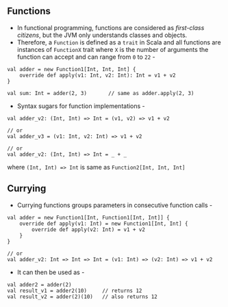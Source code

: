## Functions

- In functional programming, functions are considered as _first-class citizens_, but the JVM only understands classes and objects. 
- Therefore, a `Function` is defined as a `trait` in Scala and all functions are instances of `FunctionX` trait where `X` is the number of arguments the function can accept and can range from `0` to `22` -
```
val adder = new Function1[Int, Int, Int] {
    override def apply(v1: Int, v2: Int): Int = v1 + v2
}

val sum: Int = adder(2, 3)       // same as adder.apply(2, 3)
```

- Syntax sugars for function implementations - 
```
val adder_v2: (Int, Int) => Int = (v1, v2) => v1 + v2

// or
val adder_v3 = (v1: Int, v2: Int) => v1 + v2

// or
val adder_v2: (Int, Int) => Int = _ + _
```
where `(Int, Int) => Int` is same as `Function2[Int, Int, Int]`

## Currying

- Currying functions groups parameters in consecutive function calls -
```
val adder = new Function1[Int, Function1[Int, Int]] {
    override def apply(v1: Int) = new Function1[Int, Int] {
        override def apply(v2: Int) = v1 + v2
    }
}

// or
val adder_v2: Int => Int => Int = (v1: Int) => (v2: Int) => v1 + v2
```

- It can then be used as -
```
val adder2 = adder(2)
val result_v1 = adder2(10)     // returns 12
val result_v2 = adder(2)(10)   // also returns 12
```

